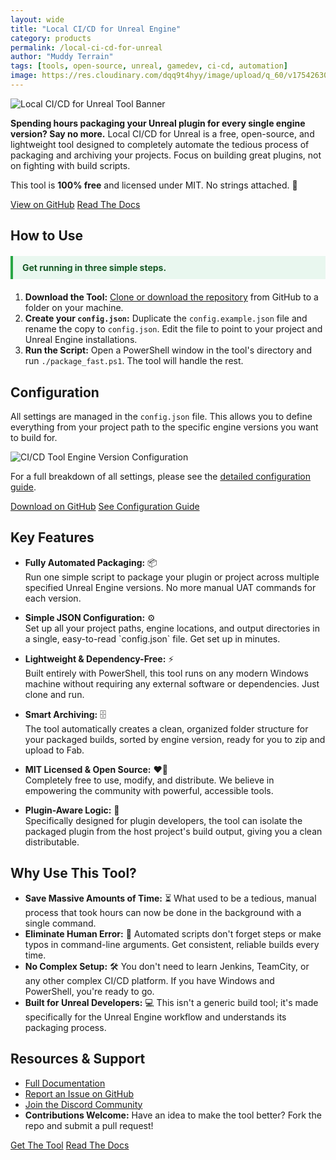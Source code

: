 ```yaml
---
layout: wide
title: "Local CI/CD for Unreal Engine"
category: products
permalink: /local-ci-cd-for-unreal
author: "Muddy Terrain"
tags: [tools, open-source, unreal, gamedev, ci-cd, automation]
image: https://res.cloudinary.com/dqq9t4hyy/image/upload/q_60/v1754263099/ba9ce772-033b-4e99-970a-8362b32ef3cb.webp
---
```


<html lang="en">
<body>

<img class="full-bleed" src="https://res.cloudinary.com/dqq9t4hyy/image/upload/q_60/v1754263099/ba9ce772-033b-4e99-970a-8362b32ef3cb.webp" alt="Local CI/CD for Unreal Tool Banner">

<p><strong>Spending hours packaging your Unreal plugin for every single engine version? Say no more.</strong> Local CI/CD for Unreal is a free, open-source, and lightweight tool designed to completely automate the tedious process of packaging and archiving your projects. Focus on building great plugins, not on fighting with build scripts.</p>

<p>This tool is <strong>100% free</strong> and licensed under MIT. No strings attached. 🎉</p>

<div class="button-row">
  <a href="https://github.com/muddyterrain/unreal-ci-cd-for-fab" class="cta-button primary track-click" data-event-name="btn_clk_cicd_github" data-event-location="top_cta" target="_blank" rel="noopener noreferrer">View on GitHub</a>
  <a href="/docs/ci-cd-unreal/" class="cta-button secondary track-click" data-event-name="btn_clk_cicd_documentation" data-event-location="top_cta">Read The Docs</a>
</div>

<h2>How to Use</h2>
<div style="padding: 10px 15px; background-color: #e9f7ef; border-left: 4px solid #28a745; margin: 20px 0;">
<p style="margin: 0; font-weight: bold; color: #155724;">Get running in three simple steps.</p>
</div>
<ol>
    <li><strong>Download the Tool:</strong> <a href="https://github.com/muddyterrain/unreal-ci-cd-for-fab" target="_blank" rel="noopener noreferrer">Clone or download the repository</a> from GitHub to a folder on your machine.</li>
    <li><strong>Create your <code>config.json</code>:</strong> Duplicate the <code>config.example.json</code> file and rename the copy to <code>config.json</code>. Edit the file to point to your project and Unreal Engine installations.</li>
    <li><strong>Run the Script:</strong> Open a PowerShell window in the tool's directory and run <code>./package_fast.ps1</code>. The tool will handle the rest.</li>
</ol>

<h2>Configuration</h2>
<p>All settings are managed in the <code>config.json</code> file. This allows you to define everything from your project path to the specific engine versions you want to build for.</p>
<img class="full-bleed" src="{{ site.baseurl }}/assets/img/ci-cd/engine-versions.png" alt="CI/CD Tool Engine Version Configuration">
<p>For a full breakdown of all settings, please see the <a href="/docs/ci-cd-unreal/configuration/">detailed configuration guide</a>.</p>

<div class="button-row">
  <a href="https://github.com/muddyterrain/unreal-ci-cd-for-fab" class="cta-button primary track-click" data-event-name="btn_clk_cicd_github" data-event-location="mid_cta" target="_blank" rel="noopener noreferrer">Download on GitHub</a>
  <a href="/docs/ci-cd-unreal/configuration/" class="cta-button secondary track-click" data-event-name="btn_clk_cicd_config" data-event-location="mid_cta">See Configuration Guide</a>
</div>

<h2>Key Features</h2>
<ul>
    <li>
        <p><strong>Fully Automated Packaging:</strong> 📦<br>
        Run one simple script to package your plugin or project across multiple specified Unreal Engine versions. No more manual UAT commands for each version.</p>
    </li>
    <li>
        <p><strong>Simple JSON Configuration:</strong> ⚙️<br>
        Set up all your project paths, engine locations, and output directories in a single, easy-to-read `config.json` file. Get set up in minutes.</p>
    </li>
    <li>
        <p><strong>Lightweight & Dependency-Free:</strong> ⚡️<br>
        Built entirely with PowerShell, this tool runs on any modern Windows machine without requiring any external software or dependencies. Just clone and run.</p>
    </li>
    <li>
        <p><strong>Smart Archiving:</strong> 🗄️<br>
        The tool automatically creates a clean, organized folder structure for your packaged builds, sorted by engine version, ready for you to zip and upload to Fab.</p>
    </li>
     <li>
        <p><strong>MIT Licensed & Open Source:</strong> ❤️‍🔥<br>
        Completely free to use, modify, and distribute. We believe in empowering the community with powerful, accessible tools.</p>
    </li>
    <li>
        <p><strong>Plugin-Aware Logic:</strong> 🔗<br>
        Specifically designed for plugin developers, the tool can isolate the packaged plugin from the host project's build output, giving you a clean distributable.</p>
    </li>
</ul>

<h2>Why Use This Tool?</h2>
<ul>
    <li><strong>Save Massive Amounts of Time:</strong> ⏳ What used to be a tedious, manual process that took hours can now be done in the background with a single command.</li>
    <li><strong>Eliminate Human Error:</strong> 🎯 Automated scripts don't forget steps or make typos in command-line arguments. Get consistent, reliable builds every time.</li>
    <li><strong>No Complex Setup:</strong> 🛠️ You don't need to learn Jenkins, TeamCity, or any other complex CI/CD platform. If you have Windows and PowerShell, you're ready to go.</li>
    <li><strong>Built for Unreal Developers:</strong> 💻 This isn't a generic build tool; it's made specifically for the Unreal Engine workflow and understands its packaging process.</li>
</ul>

<h2>Resources & Support</h2>
<ul>
    <li><a href="/docs/ci-cd-unreal/">Full Documentation</a></li>
    <li><a href="https://github.com/muddyterrain/unreal-ci-cd-for-fab/issues" target="_blank" rel="noopener noreferrer">Report an Issue on GitHub</a></li>
    <li><a href="/t/discord">Join the Discord Community</a></li>
    <li><strong>Contributions Welcome:</strong> Have an idea to make the tool better? Fork the repo and submit a pull request!</li>
</ul>

<div class="button-row">
  <a href="https://github.com/muddyterrain/unreal-ci-cd-for-fab" class="cta-button primary track-click" data-event-name="btn_clk_cicd_github" data-event-location="btm_cta" target="_blank" rel="noopener noreferrer">Get The Tool</a>
  <a href="/docs/ci-cd-unreal/" class="cta-button secondary track-click" data-event-name="btn_clk_cicd_documentation" data-event-location="btm_cta">Read The Docs</a>
</div>

</body>
</html>
